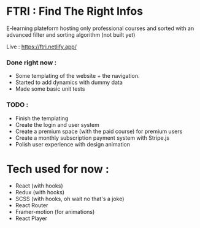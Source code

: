 # FTRI : Find The Right Infos

E-learning plateform hosting only professional courses and sorted with an advanced filter and sorting algorithm (not built yet)

Live : https://ftri.netlify.app/


### Done right now :

- Some templating of the website + the navigation.
- Started to add dynamics with dummy data
- Made some basic unit tests


### TODO : 

- Finish the templating
- Create the login and user system
- Create a premium space (with the paid course) for premium users
- Create a monthly subscription payment system with Stripe.js
- Polish user experience with design animation


# Tech used for now :

- React (with hooks)
- Redux (with hooks)
- SCSS (with hooks, oh wait no that's a joke)
- React Router
- Framer-motion (for animations)
- React Player
